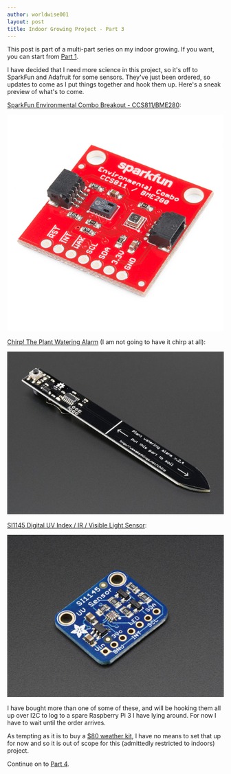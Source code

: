 ```yaml
---
author: worldwise001
layout: post
title: Indoor Growing Project - Part 3
---
```


This post is part of a multi-part series on my indoor growing. If you want, you can start from [Part 1](/2018/02/11/indoor-growing-project-part-1.html).

I have decided that I need more science in this project, so it's off to SparkFun and Adafruit for some sensors. They've just been ordered, so updates to come as I put things together and hook them up. Here's a sneak preview of what's to come.

[SparkFun Environmental Combo Breakout - CCS811/BME280](https://www.sparkfun.com/products/14348):

![14348-01.jpg](/images/2018-02-27-indoor-growing-project-part-3/14348-01.jpg)

[Chirp! The Plant Watering Alarm](https://www.adafruit.com/product/1965) (I am not going to have it chirp at all):

![1965-01.jpg](/images/2018-02-27-indoor-growing-project-part-3/1965-01.jpg)

[SI1145 Digital UV Index / IR / Visible Light Sensor](https://www.adafruit.com/product/1777):

![1777-00.jpg](/images/2018-02-27-indoor-growing-project-part-3/1777-00.jpg)

I have bought more than one of some of these, and will be hooking them all up over I2C to log to a spare Raspberry Pi 3 I have lying around. For now I have to wait until the order arrives.

As tempting as it is to buy a [$80 weather kit](https://www.sparkfun.com/products/8942), I have no means to set that up for now and so it is out of scope for this (admittedly restricted to indoors) project.

Continue on to [Part 4](/2018/03/02/indoor-growing-project-part-4.html).
